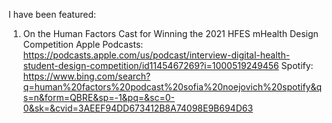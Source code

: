 I have been featured:

1. On the Human Factors Cast for Winning the 2021 HFES mHealth Design Competition
Apple Podcasts: https://podcasts.apple.com/us/podcast/interview-digital-health-student-design-competition/id1145467269?i=1000519249456
Spotify: https://www.bing.com/search?q=human%20factors%20podcast%20sofia%20noejovich%20spotify&qs=n&form=QBRE&sp=-1&pq=&sc=0-0&sk=&cvid=3AEEF94DD673412B8A74098E9B694D63
